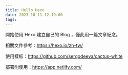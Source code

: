 ```yaml
---
title: Hello Hexo
date: 2023-10-11 12:19:00
tags:
---
```


開始使用 Hexo 建立自己的 Blog ，僅此用一篇文章紀念。

相關文件參考：https://hexo.io/zh-tw/

使用樣板：https://github.com/sergodeeva/cactus-white

部署則使用：https://app.netlify.com/
